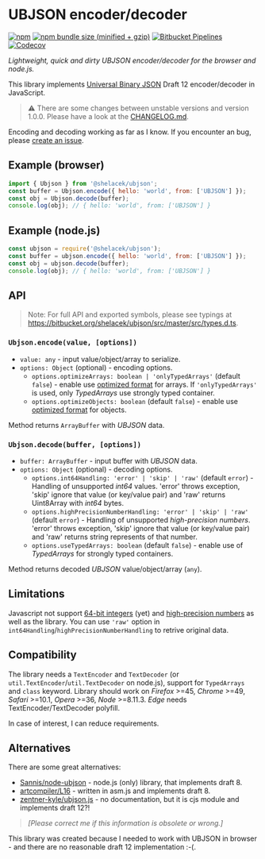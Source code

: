 # UBJSON encoder/decoder

[![npm](https://img.shields.io/npm/v/@shelacek/ubjson.svg)](https://www.npmjs.com/package/@shelacek/ubjson)
[![npm bundle size (minified + gzip)](https://img.shields.io/bundlephobia/minzip/@shelacek/ubjson.svg)](https://bundlephobia.com/result?p=@shelacek/ubjson)
[![Bitbucket Pipelines](https://img.shields.io/bitbucket/pipelines/shelacek/ubjson.svg)](https://bitbucket.org/shelacek/ubjson/addon/pipelines/home)
[![Codecov](https://img.shields.io/codecov/c/bb/shelacek/ubjson.svg)](https://codecov.io/bb/shelacek/ubjson)

*Lightweight, quick and dirty UBJSON encoder/decoder for the browser and node.js.*

This library implements [Universal Binary JSON] Draft 12 encoder/decoder in JavaScript.

> ⚠ There are some changes between unstable versions and version 1.0.0. Please have a look
> at the [CHANGELOG.md].

Encoding and decoding working as far as I know. If you encounter an bug, please [create an issue].

[Universal Binary JSON]: http://ubjson.org/
[create an issue]: https://bitbucket.org/shelacek/ubjson/issues
[CHANGELOG.md]: https://bitbucket.org/shelacek/ubjson/src/master/CHANGELOG.md


## Example (browser)

```js
import { Ubjson } from '@shelacek/ubjson';
const buffer = Ubjson.encode({ hello: 'world', from: ['UBJSON'] });
const obj = Ubjson.decode(buffer);
console.log(obj); // { hello: 'world', from: ['UBJSON'] }
```


## Example (node.js)

```js
const ubjson = require('@shelacek/ubjson');
const buffer = ubjson.encode({ hello: 'world', from: ['UBJSON'] });
const obj = ubjson.decode(buffer);
console.log(obj); // { hello: 'world', from: ['UBJSON'] }
```


## API

> Note: For full API and exported symbols, please see typings at
> https://bitbucket.org/shelacek/ubjson/src/master/src/types.d.ts.


### `Ubjson.encode(value, [options])`

- `value: any` - input value/object/array to serialize.
- `options: Object` (optional) - encoding options.
    - `options.optimizeArrays: boolean | 'onlyTypedArrays'` (default `false`) - enable use
      [optimized format] for arrays. If `'onlyTypedArrays'` is used, only *TypedArrays* use strongly
      typed container.
    - `options.optimizeObjects: boolean` (default `false`) - enable use [optimized format]
      for objects.

Method returns `ArrayBuffer` with *UBJSON* data.

[optimized format]: http://ubjson.org/type-reference/container-types/#optimized-format


### `Ubjson.decode(buffer, [options])`

- `buffer: ArrayBuffer` - input buffer with *UBJSON* data.
- `options: Object` (optional) - decoding options.
    - `options.int64Handling: 'error' | 'skip' | 'raw'` (default `error`) - Handling of unsupported
      *int64* values. 'error' throws exception, 'skip' ignore that value (or key/value pair) and 'raw'
      returns Uint8Array with *int64* bytes.
    - `options.highPrecisionNumberHandling: 'error' | 'skip' | 'raw'` (default `error`) - Handling
      of unsupported *high-precision numbers*. 'error' throws exception, 'skip' ignore that value
      (or key/value pair) and 'raw' returns string represents of that number.
    - `options.useTypedArrays: boolean` (default `false`) - enable use of *TypedArrays* for strongly
      typed containers.

Method returns decoded *UBJSON* value/object/array (`any`).


## Limitations

Javascript not support [64-bit integers]&nbsp;(yet) and [high-precision numbers] as well
as the library. You can use `'raw'` option in `int64Handling`/`highPrecisionNumberHandling`
to retrive original data.

[no-op value]: http://ubjson.org/type-reference/value-types/#noop
[64-bit integers]: http://ubjson.org/type-reference/value-types/#numeric-64bit
[high-precision numbers]: http://ubjson.org/type-reference/value-types/#numeric-gt-64bit


## Compatibility

The library needs a `TextEncoder` and `TextDecoder` (or `util.TextEncoder`/`util.TextDecoder`
on node.js), support for `TypedArrays` and `class` keyword. Library should work on
*Firefox*&nbsp;>=45, *Chrome*&nbsp;>=49, *Safari*&nbsp;>=10.1, *Opera*&nbsp;>=36,
*Node*&nbsp;>=8.11.3. *Edge* needs TextEncoder/TextDecoder polyfill.

In case of interest, I can reduce requirements.


## Alternatives

There are some great alternatives:

- [Sannis/node-ubjson] - node.js (only) library, that implements draft 8.
- [artcompiler/L16] - written in asm.js and implements draft 8.
- [zentner-kyle/ubjson.js] - no documentation, but it is cjs module and implements draft 12?!

> *\[Please correct me if this information is obsolete or wrong.\]*

This library was created because I needed to work with UBJSON in browser - and there are no
reasonable draft 12 implementation :-(.

[Sannis/node-ubjson]: https://github.com/Sannis/node-ubjson
[artcompiler/L16]: https://github.com/artcompiler/L16
[zentner-kyle/ubjson.js]: https://github.com/zentner-kyle/ubjson.js
